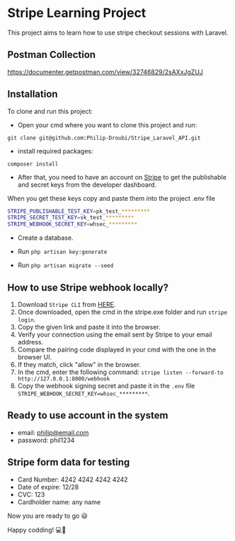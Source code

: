 
# Stripe Learning Project

This project aims to learn how to use stripe checkout sessions with Laravel.

## Postman Collection

<https://documenter.getpostman.com/view/32746829/2sAXxJgZUJ>

## Installation

To clone and run this project:

- Open your cmd where you want to clone this project and run:

`git clone git@github.com:Philip-Droubi/Stripe_Laravel_API.git`

- install required packages:

`composer install`

- After that, you need to have an account on [Stripe](https://stripe.com/) to get the publishable and secret keys from the developer dashboard.

When you get these keys copy and paste them into the project .env file

```bash
STRIPE_PUBLISHABLE_TEST_KEY=pk_test_*********
STRIPE_SECRET_TEST_KEY=sk_test_*********
STRIPE_WEBHOOK_SECRET_KEY=whsec_*********
```

- Create a database.

- Run `php artisan key:generate`

- Run `php artisan migrate --seed`

## How to use Stripe webhook locally?

1. Download `Stripe CLI` from [HERE](https://https://github.com/stripe/stripe-cli/releases).
2. Once downloaded, open the cmd in the stripe.exe folder and run `stripe login`.
3. Copy the given link and paste it into the browser.
4. Verify your connection using the email sent by Stripe to your email address.
5. Compare the pairing code displayed in your cmd with the one in the browser UI.
6. If they match, click "allow" in the browser.
7. In the cmd, enter the following command: `stripe listen --forward-to http://127.0.0.1:8000/webhook`
8. Copy the webhook signing secret and paste it in the `.env` file `STRIPE_WEBHOOK_SECRET_KEY=whsec_*********`.

## Ready to use account in the system

- email: philip@email.com
- password: phil1234

## Stripe form data for testing

- Card Number: 4242 4242 4242 4242
- Date of expire: 12/28
- CVC: 123
- Cardholder name: any name

Now you are ready to go 😃

Happy codding! 💻🎉
